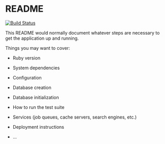 # README

[![Build Status](https://travis-ci.com/czarjulius/tictactoe_rails_react.svg?branch=develop)](https://travis-ci.com/czarjulius/tictactoe_rails_react)

This README would normally document whatever steps are necessary to get the
application up and running.

Things you may want to cover:

* Ruby version

* System dependencies

* Configuration

* Database creation

* Database initialization

* How to run the test suite

* Services (job queues, cache servers, search engines, etc.)

* Deployment instructions

* ...
